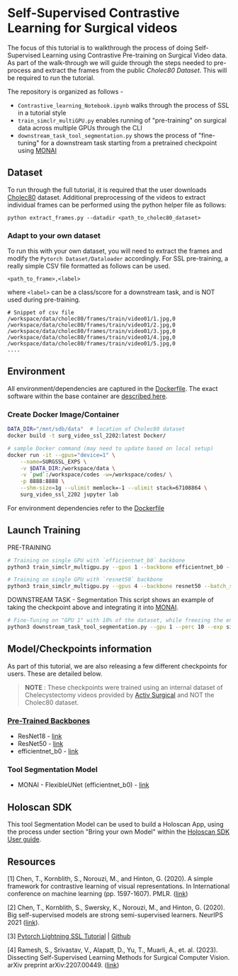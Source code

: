 # Self-Supervised Contrastive Learning for Surgical videos
The focus of this tutorial is to walkthrough the process of doing Self-Supervised Learning using Contrastive Pre-training on Surgical Video data. 
As part of the walk-through we will guide through the steps needed to pre-process and extract the frames from the public *Cholec80 Dataset*. This will be required to run the tutorial.


The repository is organized as follows - 
* `Contrastive_learning_Notebook.ipynb` walks through the process of SSL in a tutorial style
* `train_simclr_multiGPU.py` enables running of "pre-training" on surgical data across multiple GPUs through the CLI
* `downstream_task_tool_segmentation.py` shows the process of "fine-tuning" for a downstream task starting from a pretrained checkpoint using [MONAI](https://github.com/Project-MONAI/MONAI)


## Dataset
To run through the full tutorial, it is required that the user downloads [Cholec80](http://camma.u-strasbg.fr/datasets) dataset. Additional preprocessing of the videos to extract individual frames can be performed using the python helper file as follows:

`python extract_frames.py --datadir <path_to_cholec80_dataset>` 

### Adapt to your own dataset
To run this with your own dataset, you will need to extract the frames and modify the `Pytorch Dataset/Dataloader` accordingly. For SSL pre-training, a really simple CSV file formatted as follows can be used. 
```
<path_to_frame>,<label>
```
where `<label>` can be a class/score for a downstream task, and is NOT used during pre-training.

```
# Snippet of csv file
/workspace/data/cholec80/frames/train/video01/1.jpg,0
/workspace/data/cholec80/frames/train/video01/2.jpg,0
/workspace/data/cholec80/frames/train/video01/3.jpg,0
/workspace/data/cholec80/frames/train/video01/4.jpg,0
/workspace/data/cholec80/frames/train/video01/5.jpg,0
....
```

## Environment
All environment/dependencies are captured in the [Dockerfile](Docker/Dockerfile). The exact software within the base container are [described here](https://docs.nvidia.com/deeplearning/frameworks/support-matrix/index.html).

### Create Docker Image/Container

```bash
DATA_DIR="/mnt/sdb/data"  # location of Cholec80 dataset
docker build -t surg_video_ssl_2202:latest Docker/

# sample Docker command (may need to update based on local setup)
docker run -it --gpus="device=1" \
    --name=SURGSSL_EXPS \
    -v $DATA_DIR:/workspace/data \
    -v `pwd`:/workspace/codes -w=/workspace/codes/ \
    -p 8888:8888 \
    --shm-size=1g --ulimit memlock=-1 --ulimit stack=67108864 \
    surg_video_ssl_2202 jupyter lab
```

For environment dependencies refer to the [Dockerfile](Docker/Dockerfile)

## Launch Training

PRE-TRAINING
```bash
# Training on single GPU with `efficientnet_b0` backbone
python3 train_simclr_multigpu.py --gpus 1 --backbone efficientnet_b0 --batch_size 64

# Training on single GPU with `resnet50` backbone
python3 train_simclr_multigpu.py --gpus 4 --backbone resnet50 --batch_size 128
```

DOWNSTREAM TASK - Segmentation
This script shows an example of taking the checkpoint above and integrating it into [MONAI](https://monai.io/). 

```bash
# Fine-Tuning on "GPU 1" with 10% of the dataset, while freezing the encoder
python3 downstream_task_tool_segmentation.py --gpu 1 --perc 10 --exp simclr --freeze
```

## Model/Checkpoints information

As part of this tutorial, we are also releasing a few different checkpoints for users. These are detailed below. 

> **NOTE** : These checkpoints were trained using an internal dataset of Chelecystectomy videos provided by [Activ Surgical](https://www.activsurgical.com/) and NOT the Cholec80 dataset. 

### [Pre-Trained Backbones](https://drive.google.com/drive/folders/1NIfjydQ-o6Jl-DSAvTy5obw5XQ89Xje0?usp=share_link)
* ResNet18        - [link](https://drive.google.com/file/d/17w_LEI36JrHcUf5fGEufpyZaIk3Fp1Co/view?usp=sharing)
* ResNet50        - [link](https://drive.google.com/file/d/1fK87Nxit5bokYuMCbMG1cEHmEZUGBDlA/view?usp=share_link)
* efficientnet_b0 - [link](https://drive.google.com/file/d/1rgolweQ5HU6Kvf93jqLkaLVKE8DD_Aco/view?usp=sharing)

### Tool Segmentation Model
* MONAI - FlexibleUNet (efficientnet_b0) - [link](https://drive.google.com/file/d/1HLyccYY0AtZy8Sr1ty-gid-Fee4DVjWM/view?usp=share_link)

## Holoscan SDK
This tool Segmentation Model can be used to build a Holoscan App, using the process under section "Bring your own Model" within the [Holoscan SDK User guide](https://developer.download.nvidia.com/assets/Clara/ClaraHoloscan-1.pdf?t=eyJscyI6InJlZiIsImxzZCI6IlJFRi1jb3Vyc2VzLm52aWRpYS5jb20vIiwibmNpZCI6InNvLW52c2gtODA1ODY2LXZ0MTIifQ==).


## Resources

[1] Chen, T., Kornblith, S., Norouzi, M., and Hinton, G. (2020).
A simple framework for contrastive learning of visual representations.
In International conference on machine learning (pp.
1597-1607).
PMLR.
([link](https://arxiv.org/abs/2002.05709))

[2] Chen, T., Kornblith, S., Swersky, K., Norouzi, M., and Hinton, G. (2020).
Big self-supervised models are strong semi-supervised learners.
NeurIPS 2021 ([link](https://arxiv.org/abs/2006.10029)).

[3] [Pytorch Lightning SSL Tutorial](https://pytorch-lightning.readthedocs.io/en/latest/notebooks/course_UvA-DL/13-contrastive-learning.html) | [Github](https://www.github.com/PytorchLightning/pytorch-lightning/)

[4] Ramesh, S., Srivastav, V., Alapatt, D., Yu, T., Muarli, A., et. al. (2023).   
Dissecting Self-Supervised Learning Methods for Surgical Computer Vision.
arXiv preprint arXiv:2207.00449.
([link](https://arxiv.org/abs/2207.00449))
